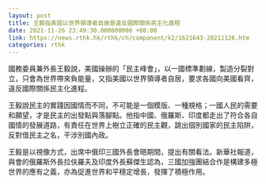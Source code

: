 ```yaml
---
layout: post
title: 王毅指美國以世界領導者自居是違反國際關係民主化進程
date: 2021-11-26 23:49:30.000000000 +08:00
link: https://news.rthk.hk/rthk/ch/component/k2/1621643-20211126.htm
categories: rthk
---
```


國務委員兼外長王毅說，美國操辦的「民主峰會」，以一國標準劃線，製造分裂對立，只會為世界帶來負能量，又指美國以世界領導者自居，要求各國向美國看齊，違反國際關係民主化進程。

王毅說民主的實踐因國情而不同，不可能是一個模版、一種規格；一國人民的需要和願望，才是民主的出發點與落腳點。他指中國、俄羅斯、印度都走出了符合各自國情的發展道路，有責任在世界上樹立正確的民主觀，跳出個別國家的民主陷阱，反對借民主之名，干涉別國內政。

王毅是以視像方式，出席中俄印三國外長會晤期間，提出有關看法。新華社報道，與會的俄羅斯外長拉伕羅夫及印度外長蘇傑生認為，三國加強團結合作是構建多極世界的應有之義，亦為促進世界和平穩定增長，發揮了積極作用。

